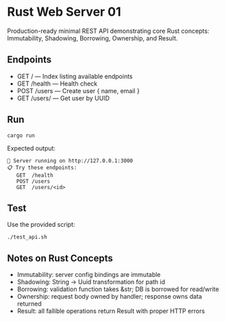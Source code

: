 # Rust Web Server 01

Production-ready minimal REST API demonstrating core Rust concepts: Immutability, Shadowing, Borrowing, Ownership, and Result.

## Endpoints
- GET / — Index listing available endpoints
- GET /health — Health check
- POST /users — Create user { name, email }
- GET /users/<id> — Get user by UUID

## Run
```
cargo run
```
Expected output:
```
🚀 Server running on http://127.0.0.1:3000
📋 Try these endpoints:
   GET  /health
   POST /users
   GET  /users/<id>
```

## Test
Use the provided script:
```
./test_api.sh
```

## Notes on Rust Concepts
- Immutability: server config bindings are immutable
- Shadowing: String -> Uuid transformation for path id
- Borrowing: validation function takes &str; DB is borrowed for read/write
- Ownership: request body owned by handler; response owns data returned
- Result: all fallible operations return Result with proper HTTP errors

